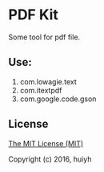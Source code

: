 # PDF Kit

Some tool for pdf file.
## Use:
1. com.lowagie.text
2. com.itextpdf
3. com.google.code.gson

## License
[The MIT License (MIT)](http://opensource.org/licenses/MIT)

Copyright (c) 2016, huiyh